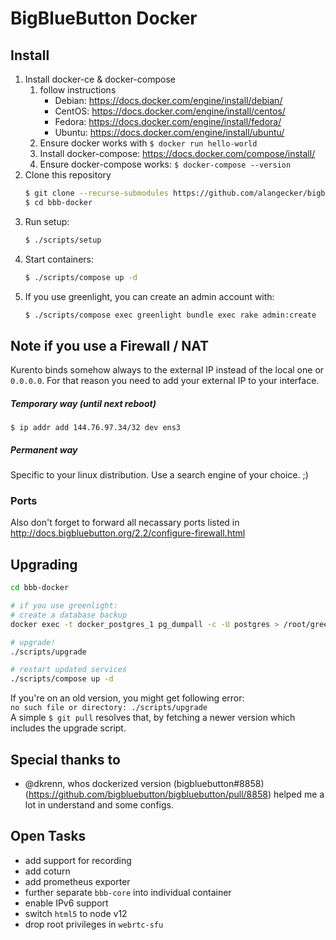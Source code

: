 # BigBlueButton Docker

## Install
1. Install docker-ce & docker-compose
    1. follow instructions
        * Debian: https://docs.docker.com/engine/install/debian/
        * CentOS: https://docs.docker.com/engine/install/centos/
        * Fedora: https://docs.docker.com/engine/install/fedora/
        * Ubuntu: https://docs.docker.com/engine/install/ubuntu/
    2. Ensure docker works with `$ docker run hello-world`
    3. Install docker-compose: https://docs.docker.com/compose/install/
    4. Ensure docker-compose works: `$ docker-compose --version`
5. Clone this repository
   ```sh
   $ git clone --recurse-submodules https://github.com/alangecker/bigbluebutton-docker.git bbb-docker
   $ cd bbb-docker
   ```
6. Run setup:
   ```bash
   $ ./scripts/setup
   ```
7. Start containers:
    ```bash
    $ ./scripts/compose up -d
    ```
8. If you use greenlight, you can create an admin account with:
    ```bash
    $ ./scripts/compose exec greenlight bundle exec rake admin:create
    ```





## Note if you use a Firewall / NAT
Kurento binds somehow always to the external IP instead of the local one or `0.0.0.0`. For that reason you need to add your external IP to your interface.

##### Temporary  way (until next reboot)
```
$ ip addr add 144.76.97.34/32 dev ens3
```

##### Permanent way
Specific to your linux distribution. Use a search engine of your choice. ;)

### Ports
Also don't forget to forward all necassary ports listed in http://docs.bigbluebutton.org/2.2/configure-firewall.html


## Upgrading

```bash
cd bbb-docker

# if you use greenlight:
# create a database backup
docker exec -t docker_postgres_1 pg_dumpall -c -U postgres > /root/greenlight_`date +%d-%m-%Y"_"%H_%M_%S`.sql

# upgrade!
./scripts/upgrade

# restart updated services
./scripts/compose up -d
```

If you're on an old version, you might get following error: \
`no such file or directory: ./scripts/upgrade` \
A simple `$ git pull` resolves that, by fetching a newer version which includes the upgrade script.

## Special thanks to
- @dkrenn, whos dockerized version (bigbluebutton#8858)(https://github.com/bigbluebutton/bigbluebutton/pull/8858) helped me a lot in understand and some configs.

## Open Tasks
- add support for recording
- add coturn
- add prometheus exporter
- further separate `bbb-core` into individual container
- enable IPv6 support
- switch `html5` to node v12
- drop root privileges in `webrtc-sfu`